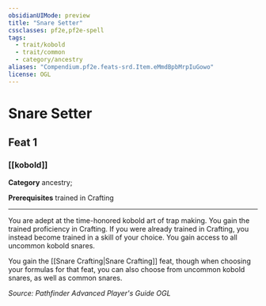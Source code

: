 ```yaml
---
obsidianUIMode: preview
title: "Snare Setter"
cssclasses: pf2e,pf2e-spell
tags:
  - trait/kobold
  - trait/common
  - category/ancestry
aliases: "Compendium.pf2e.feats-srd.Item.eMmdBpbMrpIuGowo"
license: OGL
---
```

# Snare Setter
## Feat 1
### [[kobold]]

**Category** ancestry; 



**Prerequisites** trained in Crafting
* * *
You are adept at the time-honored kobold art of trap making. You gain the trained proficiency in Crafting. If you were already trained in Crafting, you instead become trained in a skill of your choice. You gain access to all uncommon kobold snares.

You gain the [[Snare Crafting|Snare Crafting]] feat, though when choosing your formulas for that feat, you can also choose from uncommon kobold snares, as well as common snares.

*Source: Pathfinder Advanced Player's Guide*
*OGL*